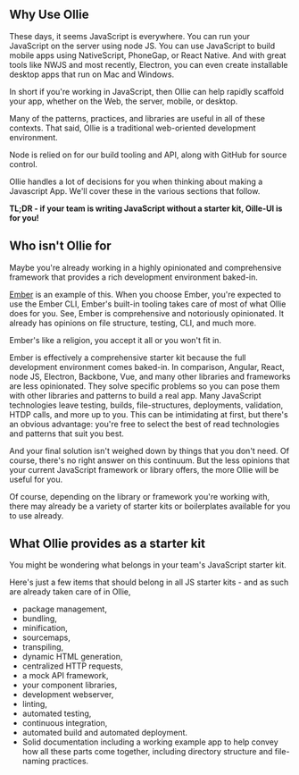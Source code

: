 ## Why Use Ollie

These days, it seems JavaScript is everywhere. You can run your JavaScript on the server using node JS. You can use JavaScript to build mobile apps using NativeScript, PhoneGap, or React Native. And with great tools like NWJS and most recently, Electron, you can even create installable desktop apps that run on Mac and Windows.

In short if you're working in JavaScript, then Ollie can help rapidly scaffold your app, whether on the Web, the server, mobile, or desktop.

Many of the patterns, practices, and libraries are useful in all of these contexts. That said, Ollie is a traditional web-oriented development environment.

Node is relied on for our build tooling and API, along with GitHub for source control.

Ollie handles a lot of decisions for you when thinking about making a Javascript App. We'll cover these in the various sections that follow.

**TL;DR - if your team is writing JavaScript without a starter kit, Oille-UI is for you!**

## Who isn't Ollie for

Maybe you're already working in a highly opinionated and comprehensive framework that provides a rich development environment baked-in.

[Ember](https://emberjs.com) is an example of this. When you choose Ember, you're
expected to use the Ember CLI, Ember's built-in tooling takes care of most of what
Ollie does for you. See, Ember is comprehensive and notoriously opinionated. It
already has opinions on file structure, testing, CLI, and much more.

Ember's like a religion, you accept it all or you won't fit in.

Ember is effectively a comprehensive starter kit because the full development
environment comes baked-in. In comparison, Angular, React, node JS, Electron, Backbone,
Vue, and many other libraries and frameworks are less opinionated. They
solve specific problems so you can pose them with other libraries and patterns to
build a real app. Many JavaScript technologies leave testing, builds, file-structures,
deployments, validation, HTDP calls, and more up to you.
This can be intimidating at first, but there's an obvious advantage: you're free to
select the best of read technologies and patterns that suit you best.

And your final solution isn't weighed down by things that you don't need. Of course,
there's no right answer on this continuum. But the less opinions that your current JavaScript framework or library offers, the more Ollie will be useful for you.

Of course, depending on the library or framework you're working with, there may
already be a variety of starter kits or boilerplates available for you to use already.

## What Ollie provides as a starter kit

You might be wondering what belongs in your team's JavaScript starter kit.

Here's just a few items that should belong in all JS starter kits - and as such are already taken care of in Ollie, 

- package management,
- bundling,
- minification,
- sourcemaps,
- transpiling,
- dynamic HTML generation,
- centralized HTTP requests,
- a mock API framework,
- your component libraries,
- development webserver,
- linting,
- automated testing,
- continuous integration,
- automated build and automated deployment.
- Solid documentation including a working example app to help convey how all these parts come together, including directory structure and file-naming practices.
